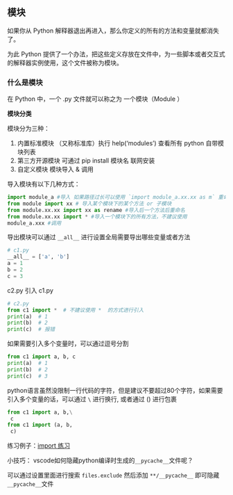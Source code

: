 ## 模块

如果你从 Python 解释器退出再进入，那么你定义的所有的方法和变量就都消失了。

为此 Python 提供了一个办法，把这些定义存放在文件中，为一些脚本或者交互式的解释器实例使用，这个文件被称为模块。

### 什么是模块

在 Python 中，⼀个 .py ⽂件就可以称之为 ⼀个模块（Module ）

**模块分类**

模块分为三种：
1. 内置标准模块
（⼜称标准库）执⾏ help(‘modules’) 查看所有 python ⾃带模块列表
2. 第三⽅开源模块
	可通过 pip install 模块名 联⽹安装
3. ⾃定义模块
模块导⼊ & 调⽤

导⼊模块有以下⼏种⽅式：
```python
import module_a #导⼊ 如果路径过长可以使用 `import module_a.xx.xx as m` 重命名
from module import xx # 导⼊某个模块下的某个⽅法 or ⼦模块
from module.xx.xx import xx as rename #导⼊后⼀个⽅法后重命名
from module.xx.xx import * #导⼊⼀个模块下的所有⽅法，不建议使⽤
module_a.xxx #调⽤
```

导出模块可以通过 `__all__` 进行设置全局需要导出哪些变量或者方法

```python
# c1.py
__all__ = ['a', 'b']
a = 1
b = 2
c = 3
```

c2.py 引入 c1.py

```python
# c2.py
from c1 import *  # 不建议使用 *  的方式进行引入
print(a)  # 1
print(b)  # 2
print(c)  # 报错
```

如果需要引入多个变量时，可以通过逗号分割

```python
from c1 import a, b, c
print(a)  # 1
print(b)  # 2
print(c)  # 3
```

python语言虽然没限制一行代码的字符，但是建议不要超过80个字符，如果需要引入多个变量的话，可以通过 `\` 进行换行,  或者通过 () 进行包裹

```python
from c1 import a, b,\
 c
from c1 import (a, b,
 c)
```

练习例子：[import 练习](https://gitee.com/elfeach/python-demo/tree/master/demo2/sub_test)

小技巧：
vscode如何隐藏python编译时生成的`__pycache__`文件呢？

可以通过设置里面进行搜索 `files.exclude` 然后添加 `**/__pycache__` 即可隐藏 `__pycache__`文件